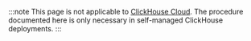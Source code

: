 
:::note
This page is not applicable to [ClickHouse Cloud](https://clickhouse.com/cloud). The procedure documented here is only necessary in self-managed ClickHouse deployments.
:::
